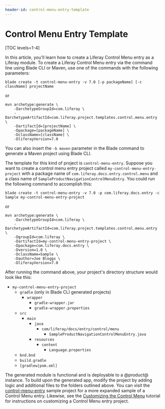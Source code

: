 ```yaml
---
header-id: control-menu-entry-template
---
```


# Control Menu Entry Template

[TOC levels=1-4]

In this article, you'll learn how to create a Liferay Control Menu entry as a
Liferay module. To create a Liferay Control Menu entry via the command line
using Blade CLI or Maven, use one of the commands with the following parameters:

    blade create -t control-menu-entry -v 7.0 [-p packageName] [-c className] projectName

or

    mvn archetype:generate \
        -DarchetypeGroupId=com.liferay \
        -DarchetypeArtifactId=com.liferay.project.templates.control.menu.entry \
        -DartifactId=[projectName] \
        -Dpackage=[packageName] \
        -DclassName=[className] \
        -DliferayVersion=7.0

You can also insert the `-b maven` parameter in the Blade command to generate a
Maven project using Blade CLI.

The template for this kind of project is `control-menu-entry`. Suppose you want to
create a control menu entry project called `my-control-menu-entry-project` with
a package name of `com.liferay.docs.entry.control.menu` and a class name of
`SampleProductNavigationControlMenuEntry`. You could run the following command
to accomplish this:

    blade create -t control-menu-entry -v 7.0 -p com.liferay.docs.entry -c Sample my-control-menu-entry-project

or

    mvn archetype:generate \
        -DarchetypeGroupId=com.liferay \
        -DarchetypeArtifactId=com.liferay.project.templates.control.menu.entry \
        -DgroupId=com.liferay \
        -DartifactId=my-control-menu-entry-project \
        -Dpackage=com.liferay.docs.entry \
        -Dversion=1.0 \
        -DclassName=Sample \
        -Dauthor=Joe Bloggs \
        -DliferayVersion=7.0

After running the command above, your project's directory structure would look
like this:

- `my-control-menu-entry-project`
    - `gradle` (only in Blade CLI generated projects)
        - `wrapper`
            - `gradle-wrapper.jar`
            - `gradle-wrapper.properties`
    - `src`
        - `main`
            - `java`
                - `com/liferay/docs/entry/control/menu`
                    - `SampleProductNavigationControlMenuEntry.java`
            - `resources`
                - `content`
                    - `Language.properties`
    - `bnd.bnd`
    - `build.gradle`
    - `[gradlew|pom.xml]`

The generated module is functional and is deployable to a @product@ instance. To
build upon the generated app, modify the project by adding logic and additional
files to the folders outlined above. You can visit the
[control-menu-entry](/docs/7-0/reference/-/knowledge_base/r/control-menu-entry)
sample project for a more expanded sample of a Control Menu entry. Likewise, see
the
[Customizing the Control Menu](/docs/7-0/tutorials/-/knowledge_base/t/customizing-the-control-menu)
tutorial for instructions on customizing a Control Menu entry project.
